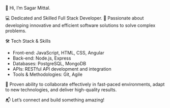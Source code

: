 👋 Hi, I’m Sagar Mittal.

💻 Dedicated and Skilled Full Stack Developer.
🌟 Passionate about developing innovative and efficient software solutions to solve complex problems.

🛠️ Tech Stack & Skills
- Front-end: JavaScript, HTML, CSS, Angular
- Back-end: Node.js, Express
- Databases: PostgreSQL, MongoDB
- APIs: RESTful API development and integration
- Tools & Methodologies: Git, Agile

🚀 Proven ability to collaborate effectively in fast-paced environments, adapt to new technologies, and deliver high-quality results.

📬 Let’s connect and build something amazing!
